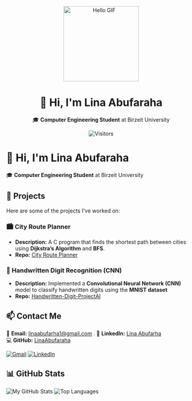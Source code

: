 <div align="center">
  <img src="https://user-images.githubusercontent.com/74038190/221352975-94759904-aa4c-4032-a8ab-b546efb9c478.gif" width="200" alt="Hello GIF">
  <h1>👋 Hi, I'm Lina Abufaraha</h1>
  <p>🎓 <b>Computer Engineering Student</b> at Birzeit University</p>
  
  ![Visitors](https://visitor-badge.glitch.me/badge?page_id=LinaAbufaraha.LinaAbufaraha)
</div>

# 👋 Hi, I'm Lina Abufaraha

🎓 **Computer Engineering Student** at Birzeit University  

## 📌 Projects  
Here are some of the projects I've worked on:  

### 🏙️ City Route Planner  
- **Description:** A C program that finds the shortest path between cities using **Dijkstra’s Algorithm** and **BFS**.  
- **Repo:** [City Route Planner](https://github.com/LinaAbufaraha/City-Route-Planner)  

### 🤖 Handwritten Digit Recognition (CNN)  
- **Description:** Implemented a **Convolutional Neural Network (CNN)** model to classify handwritten digits using the **MNIST dataset**  
- **Repo:** [Handwritten-Digit-ProjectAI](https://github.com/LinaAbufaraha/Handwritten-Digit-Recognition-using-CNN-ProjectAI)

## 📫 Contact Me  
📩 **Email:** linaabufarha1@gmail.com .
🔗 **LinkedIn:** [Lina Abufarha](https://www.linkedin.com/in/lina-abufarha-937734273/)  
💻 **GitHub:** [LinaAbufaraha](https://github.com/LinaAbufaraha)  

[![Gmail](https://img.shields.io/badge/-linaabufarha1@gmail.com-D14836?logo=gmail&logoColor=white)](mailto:linaabufarha1@gmail.com)
  [![LinkedIn](https://img.shields.io/badge/-LinkedIn-0077B5?logo=linkedin&logoColor=white)](https://www.linkedin.com/in/lina-abufarha-937734273/)


## 📊 GitHub Stats
![My GitHub Stats](https://github-readme-stats.vercel.app/api?username=LinaAbufaraha&show_icons=true&theme=radical)
![Top Languages](https://github-readme-stats.vercel.app/api/top-langs/?username=LinaAbufaraha&layout=compact&theme=radical)



